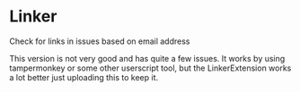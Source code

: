 # Linker
Check for links in issues based on email address

This version is not very good and has quite a few issues. It works by using tampermonkey or some other userscript tool, but the LinkerExtension works a lot better just uploading this to keep it.

